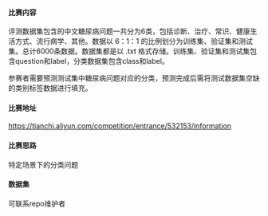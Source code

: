 #### 比赛内容

评测数据集包含的中文糖尿病问题一共分为6类，包括诊断、治疗、常识、健康生活方式、流行病学、其他。数据以 6：1：1 的比例划分为训练集、验证集和测试集。总计6000条数据。数据集都是以 .txt 格式存储。训练集、验证集和测试集包含question和label，分类数据集包含class和label。

参赛者需要预测测试集中糖尿病问题对应的分类，预测完成后需将测试数据集空缺的类别标签数据进行填充。

#### 比赛地址

https://tianchi.aliyun.com/competition/entrance/532153/information

#### 比赛思路

特定场景下的分类问题

#### 数据集

可联系repo维护者